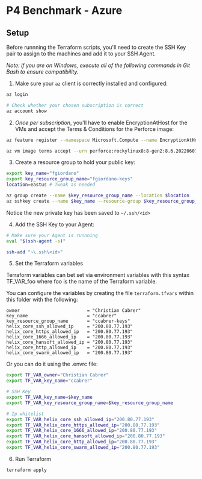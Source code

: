 # P4 Benchmark - Azure

## Setup

Before runnning the Terraform scripts, you'll need to create the SSH Key pair to assign to the machines and add it to your SSH Agent.

_Note: if you are on Windows, execute all of the following commands in Git Bash to ensure compatibility._

1. Make sure your `az` client is correctly installed and configured:

```bash
az login

# Check whether your chosen subscription is correct
az account show
```

2. _Once per subscription_, you'll have to enable EncryptionAtHost for the VMs and accept the Terms & Conditions for the Perforce image:

```bash
az feature register --namespace Microsoft.Compute --name EncryptionAtHost

az vm image terms accept --urn perforce:rockylinux8:8-gen2:8.6.2022060701
```

3. Create a resource group to hold your public key:

```bash
export key_name="fgiordano"
export key_resource_group_name="fgiordano-keys"
location=eastus # Tweak as needed

az group create --name $key_resource_group_name --location $location
az sshkey create --name $key_name --resource-group $key_resource_group_name
```

Notice the new private key has been saved to `~/.ssh/<id>`

4. Add the SSH Key to your Agent:

```bash
# Make sure your Agent is runnning
eval "$(ssh-agent -s)"

ssh-add "~\.ssh\<id>"
```

5. Set the Terraform variables

Terraform variables can bet set via environment variables with this syntax TF_VAR_foo where foo is the name of the Terraform variable.

You can configure the variables by creating the file `terraform.tfvars` within this folder with the following:

```
owner                         = "Christian Cabrer"
key_name                      = "ccabrer"
key_resource_group_name       = "ccabrer-keys"
helix_core_ssh_allowed_ip     = "200.80.77.193"
helix_core_https_allowed_ip   = "200.80.77.193"
helix_core_1666_allowed_ip    = "200.80.77.193"
helix_core_hansoft_allowed_ip = "200.80.77.193"
helix_core_http_allowed_ip    = "200.80.77.193"
helix_core_swarm_allowed_ip   = "200.80.77.193"
```

Or you can do it using the .envrc file:

```bash
export TF_VAR_owner="Christian Cabrer"
export TF_VAR_key_name="ccabrer"

# SSH Key
export TF_VAR_key_name=$key_name
export TF_VAR_key_resource_group_name=$key_resource_group_name

# Ip whitelist
export TF_VAR_helix_core_ssh_allowed_ip="200.80.77.193"
export TF_VAR_helix_core_https_allowed_ip="200.80.77.193"
export TF_VAR_helix_core_1666_allowed_ip="200.80.77.193"
export TF_VAR_helix_core_hansoft_allowed_ip="200.80.77.193"
export TF_VAR_helix_core_http_allowed_ip="200.80.77.193"
export TF_VAR_helix_core_swarm_allowed_ip="200.80.77.193"
```

6. Run Terraform

```bash
terraform apply
```

